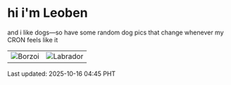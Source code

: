 # hi i'm Leoben

and i like dogs—so have some random dog pics that change whenever my CRON feels like it

|  |  |
|--------|----------|
| ![Borzoi](https://random-dog-vercel.vercel.app/api/random-borzoi?v=1760561118) | ![Labrador](https://random-dog-vercel.vercel.app/api/random-labrador?v=1760561118) |

Last updated: 2025-10-16 04:45 PHT
